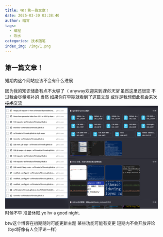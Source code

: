 ```yaml
---
title: 嘿！第一篇文章！
date: 2025-03-30 03:38:40
author: 暗宵
tags:
  - 编程
  - 吹水
categories: 技术随笔
index_img: /img/1.png
---
```


## 第一篇文章！
短期内这个网站应该不会有什么进展
<!-- more -->
因为我的知识储备有点不太够了（
anyway欢迎来到*我的天堂*
虽然这里还很空 不过我会尽量填补的
当然 如果你在早期就看到了这篇文章 或许是我想借此机会来次~~技术~~交流
![好累...](./嘿！第一篇文章！/1.png)
时候不早 准备休眠
yo hv a good night.

btw这个博客在初期随时可能更新主题 某些功能可能有变更 短期内不会开放评论（byd好像有人会评论一样）
